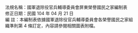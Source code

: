法規名稱：國軍退除役官兵輔導委員會屏東榮譽國民之家編制表  
修正日期：民國 104 年 04 月 21 日  
編 註：本編制表依據國軍退除役官兵輔導委員會各榮譽國民之家組  
織準則第 4 條訂定，內容請參閱相關圖表附檔。  


